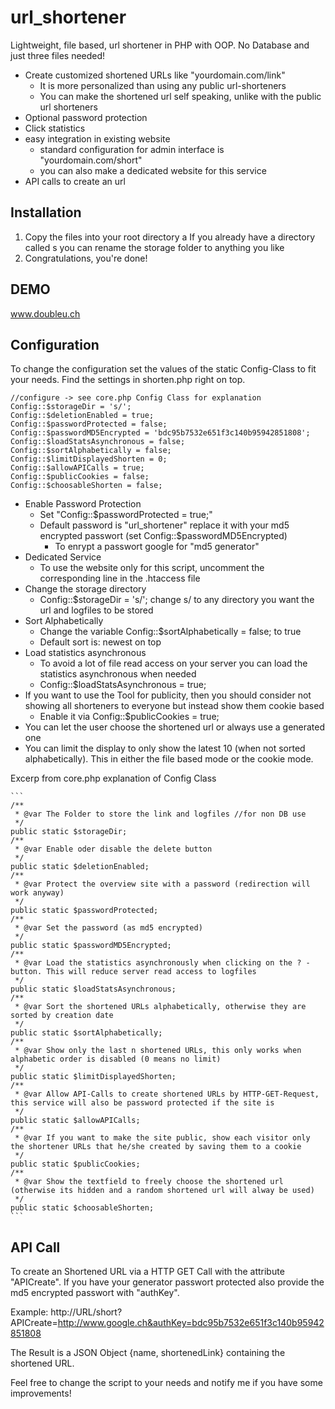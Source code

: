 url_shortener
=============

Lightweight, file based, url shortener in PHP with OOP. No Database and just three files needed!

- Create customized shortened URLs like "yourdomain.com/link"
  - It is more personalized than using any public url-shorteners
  - You can make the shortened url self speaking, unlike with the public url shorteners
- Optional password protection
- Click statistics
- easy integration in existing website
  - standard configuration for admin interface is "yourdomain.com/short"
  - you can also make a dedicated website for this service
- API calls to create an url

Installation
------------
1. Copy the files into your root directory
  a If you already have a directory called s you can rename the storage folder to anything you like
2. Congratulations, you're done!


DEMO
----

www.doubleu.ch

Configuration
-------------

To change the configuration set the values of the static Config-Class to fit your needs. 
Find the settings in shorten.php right on top.

  ```
  //configure -> see core.php Config Class for explanation
  Config::$storageDir = 's/';
  Config::$deletionEnabled = true;
  Config::$passwordProtected = false;
  Config::$passwordMD5Encrypted = 'bdc95b7532e651f3c140b95942851808';
  Config::$loadStatsAsynchronous = false;
  Config::$sortAlphabetically = false;
  Config::$limitDisplayedShorten = 0;
  Config::$allowAPICalls = true;
  Config::$publicCookies = false;
  Config::$choosableShorten = false;
  ```

- Enable Password Protection
  - Set "Config::$passwordProtected = true;"
  - Default password is "url_shortener" replace it with your md5 encrypted passwort (set Config::$passwordMD5Encrypted)
    - To enrypt a passwort google for "md5 generator"
- Dedicated Service
  - To use the website only for this script, uncomment the corresponding line in the .htaccess file
- Change the storage directory
  - Config::$storageDir = 's/'; change s/ to any directory you want the url and logfiles to be stored
- Sort Alphabetically
  - Change the variable Config::$sortAlphabetically = false; to true
  - Default sort is: newest on top
- Load statistics asynchronous
  - To avoid a lot of file read access on your server you can load the statistics asynchronous when needed
  - Config::$loadStatsAsynchronous = true;
- If you want to use the Tool for publicity, then you should consider not showing all shorteners to everyone but instead show them cookie based
  - Enable it via Config::$publicCookies = true;
- You can let the user choose the shortened url or always use a generated one
- You can limit the display to only show the latest 10 (when not sorted alphabetically). This in either the file based mode or the cookie mode.

Excerp from core.php explanation of Config Class

    ```
    /**
     * @var The Folder to store the link and logfiles //for non DB use
     */
    public static $storageDir;
    /**
     * @var Enable oder disable the delete button
     */
    public static $deletionEnabled;
    /**
     * @var Protect the overview site with a password (redirection will work anyway)
     */
    public static $passwordProtected;
    /**
     * @var Set the password (as md5 encrypted)
     */
    public static $passwordMD5Encrypted;
    /**
     * @var Load the statistics asynchronously when clicking on the ? - button. This will reduce server read access to logfiles
     */
    public static $loadStatsAsynchronous;
    /**
     * @var Sort the shortened URLs alphabetically, otherwise they are sorted by creation date
     */
    public static $sortAlphabetically;
    /**
     * @var Show only the last n shortened URLs, this only works when alphabetic order is disabled (0 means no limit)
     */
    public static $limitDisplayedShorten;
    /**
     * @var Allow API-Calls to create shortened URLs by HTTP-GET-Request, this service will also be password protected if the site is
     */
    public static $allowAPICalls;
    /**
     * @var If you want to make the site public, show each visitor only the shortener URLs that he/she created by saving them to a cookie
     */
    public static $publicCookies;
    /**
     * @var Show the textfield to freely choose the shortened url (otherwise its hidden and a random shortened url will alway be used)
     */
    public static $choosableShorten;
    ```

API Call
--------

To create an Shortened URL via a HTTP GET Call with the attribute "APICreate".
If you have your generator passwort protected also provide the md5 encrypted passwort with "authKey".

Example: http://URL/short?APICreate=http://www.google.ch&authKey=bdc95b7532e651f3c140b95942851808

The Result is a JSON Object {name, shortenedLink} containing the shortened URL.

Feel free to change the script to your needs and notify me if you have some improvements!
